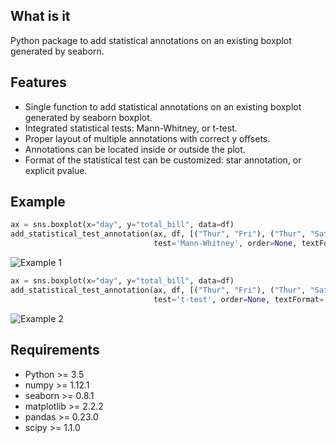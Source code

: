 ## What is it

Python package to add statistical annotations on an existing boxplot generated by seaborn.

## Features

- Single function to add statistical annotations on an existing boxplot generated by seaborn boxplot.
- Integrated statistical tests: Mann-Whitney, or t-test.
- Proper layout of multiple annotations with correct y offsets.
- Annotations can be located inside or outside the plot.
- Format of the statistical test can be customized: star annotation, or explicit pvalue.

## Example

```python
ax = sns.boxplot(x="day", y="total_bill", data=df)
add_statistical_test_annotation(ax, df, [("Thur", "Fri"), ("Thur", "Sat"), ("Fri", "Sun")],
                                test='Mann-Whitney', order=None, textFormat='star', loc='outside', verbose=2);
```
![Example 1](/example/example1.png "")


```python
ax = sns.boxplot(x="day", y="total_bill", data=df)
add_statistical_test_annotation(ax, df, [("Thur", "Fri"), ("Thur", "Sat"), ("Fri", "Sun")],
                                test='t-test', order=None, textFormat='full', loc='inside', verbose=2);
```

![Example 2](/example/example2.png "")

## Requirements

+ Python >= 3.5
+ numpy >= 1.12.1
+ seaborn >= 0.8.1
+ matplotlib >= 2.2.2
+ pandas >= 0.23.0
+ scipy >= 1.1.0
